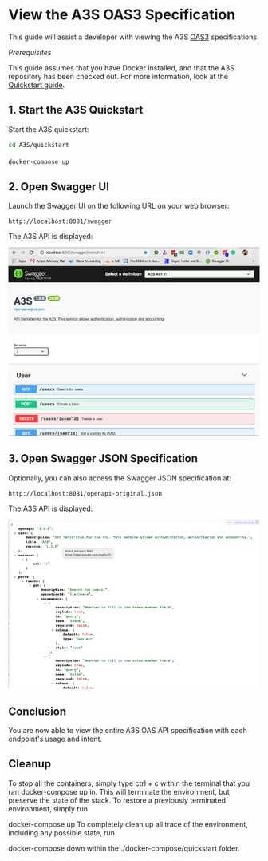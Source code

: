 # View the A3S OAS3 Specification

This guide will assist a developer with viewing the A3S [OAS3](https://swagger.io/blog/news/whats-new-in-openapi-3-0/) specifications.

*Prerequisites*

This guide assumes that you have Docker installed, and that the A3S repository has been checked out. For more information, look at the [Quickstart guide](../quickstart/README.md).

## 1. Start the A3S Quickstart

Start the A3S quickstart:

```bash
cd A3S/quickstart

docker-compose up
```

## 2. Open Swagger UI

Launch the Swagger UI on the following URL on your web browser:

    http://localhost:8081/swagger

The A3S API is displayed:

![swagger-ui](img/swagger-ui-1.png "Swagger UI")

## 3. Open Swagger JSON Specification

Optionally, you can also access the Swagger JSON specification at:

    http://localhost:8081/openapi-original.json

The A3S API is displayed:

![swagger-json-spec](img/swagger-json-spec.png "Swagger JSON Spec")

## Conclusion

You are now able to view the entire A3S OAS API specification with each endpoint's usage and intent.

## Cleanup

To stop all the containers, simply type ctrl + c within the terminal that you ran docker-compose up in. This will terminate the environment, but preserve the state of the stack. To restore a previously terminated environment, simply run

docker-compose up
To completely clean up all trace of the environment, including any possible state, run

docker-compose down
within the ./docker-compose/quickstart folder.


